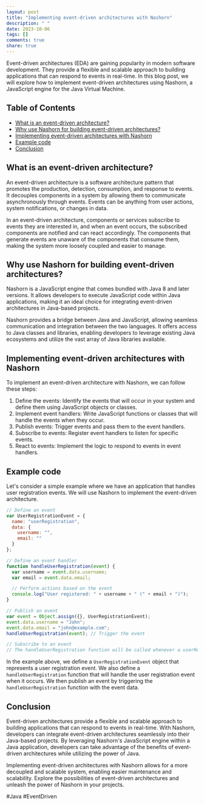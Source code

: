 ```yaml
---
layout: post
title: "Implementing event-driven architectures with Nashorn"
description: " "
date: 2023-10-06
tags: []
comments: true
share: true
---
```


Event-driven architectures (EDA) are gaining popularity in modern software development. They provide a flexible and scalable approach to building applications that can respond to events in real-time. In this blog post, we will explore how to implement event-driven architectures using Nashorn, a JavaScript engine for the Java Virtual Machine.

## Table of Contents
- [What is an event-driven architecture?](#what-is-an-event-driven-architecture)
- [Why use Nashorn for building event-driven architectures?](#why-use-nashorn-for-building-event-driven-architectures)
- [Implementing event-driven architectures with Nashorn](#implementing-event-driven-architectures-with-nashorn)
- [Example code](#example-code)
- [Conclusion](#conclusion)

## What is an event-driven architecture?

An event-driven architecture is a software architecture pattern that promotes the production, detection, consumption, and response to events. It decouples components in a system by allowing them to communicate asynchronously through events. Events can be anything from user actions, system notifications, or changes in data.

In an event-driven architecture, components or services subscribe to events they are interested in, and when an event occurs, the subscribed components are notified and can react accordingly. The components that generate events are unaware of the components that consume them, making the system more loosely coupled and easier to manage.

## Why use Nashorn for building event-driven architectures?

Nashorn is a JavaScript engine that comes bundled with Java 8 and later versions. It allows developers to execute JavaScript code within Java applications, making it an ideal choice for integrating event-driven architectures in Java-based projects. 

Nashorn provides a bridge between Java and JavaScript, allowing seamless communication and integration between the two languages. It offers access to Java classes and libraries, enabling developers to leverage existing Java ecosystems and utilize the vast array of Java libraries available.

## Implementing event-driven architectures with Nashorn

To implement an event-driven architecture with Nashorn, we can follow these steps:

1. Define the events: Identify the events that will occur in your system and define them using JavaScript objects or classes.
2. Implement event handlers: Write JavaScript functions or classes that will handle the events when they occur.
3. Publish events: Trigger events and pass them to the event handlers.
4. Subscribe to events: Register event handlers to listen for specific events.
5. React to events: Implement the logic to respond to events in event handlers.

## Example code

Let's consider a simple example where we have an application that handles user registration events. We will use Nashorn to implement the event-driven architecture.

```javascript
// Define an event
var UserRegistrationEvent = {
  name: "userRegistration",
  data: {
    username: "",
    email: ""
  }
};

// Define an event handler
function handleUserRegistration(event) {
  var username = event.data.username;
  var email = event.data.email;

  // Perform actions based on the event
  console.log("User registered: " + username + " (" + email + ")");
}

// Publish an event
var event = Object.assign({}, UserRegistrationEvent);
event.data.username = "John";
event.data.email = "john@example.com";
handleUserRegistration(event); // Trigger the event

// Subscribe to an event
// The handleUserRegistration function will be called whenever a userRegistration event occurs
```

In the example above, we define a `UserRegistrationEvent` object that represents a user registration event. We also define a `handleUserRegistration` function that will handle the user registration event when it occurs. We then publish an event by triggering the `handleUserRegistration` function with the event data.

## Conclusion

Event-driven architectures provide a flexible and scalable approach to building applications that can respond to events in real-time. With Nashorn, developers can integrate event-driven architectures seamlessly into their Java-based projects. By leveraging Nashorn's JavaScript engine within a Java application, developers can take advantage of the benefits of event-driven architectures while utilizing the power of Java.

Implementing event-driven architectures with Nashorn allows for a more decoupled and scalable system, enabling easier maintenance and scalability. Explore the possibilities of event-driven architectures and unleash the power of Nashorn in your projects.

#Java #EventDriven